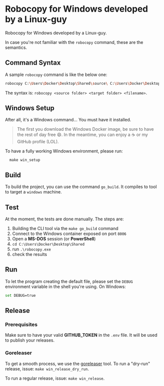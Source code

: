 # Robocopy for Windows developed by a Linux-guy

Robocopy for Windows developed by a Linux-guy.  

In case you're not familiar with the `robocopy` command, these are the semantics.

## Command Syntax

A sample `robocopy` command is like the below one:

```bash
robocopy C:\Users\Docker\Desktop\Shared\source\ C:\Users\Docker\Desktop\Shared\target\ file.txt
```

The syntax is: `robocopy <source folder> <target folder> <filename>`.

## Windows Setup

After all, it's a Windows command... You must have it installed.

> The first you download the Windows Docker image, be sure to have the rest of day free 😄. In the meantime, you can enjoy a ☕ or my GitHub profile (LOL).

To have a fully working Windows environment, please run:

```shell
  make win_setup
```

## Build

To build the project, you can use the command `go_build`. It compiles to tool to target a `windows` machine.

## Test

At the moment, the tests are done manually. The steps are:

1. Building the CLI tool via the `make go_build` command
2. Connect to the Windows container exposed on port `8006`
3. Open a **MS-DOS** session (or **PowerShell**)
4. `cd C:\Users\Docker\Desktop\Shared`
5. run `.\robocopy.exe`
6. check the results

## Run

To let the program creating the default file, please set the `DEBUG` environment variable in the shell you're using. On Windows:

```bash
set DEBUG=true
```

## Release

### Prerequisites

Make sure to have your valid **GITHUB_TOKEN** in the `.env` file. It will be used to publish your releases.

### Goreleaser

To get a smooth process, we use the [goreleaser](https://github.com/goreleaser/goreleaser) tool.
To run a "dry-run" release, issue: `make win_release_dry_run`.  
  
To run a regular release, issue: `make win_release`.
